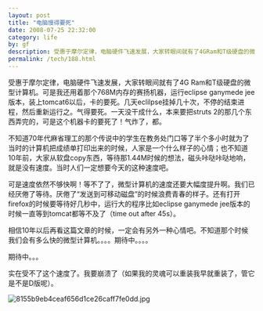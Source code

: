 ```yaml
---
layout: post
title: "电脑慢得要死"
date: 2008-07-25 22:32:00
category: life
by: gf
description: 受惠于摩尔定律，电脑硬件飞速发展，大家转眼间就有了4GRam和T级硬盘的微型计算机。可是我还用着那个768M内存的赛扬机器，运行eclipseganymedejee版本，装上tomcat6以后，卡的要死
permalink: /tech/188.html
---
```

受惠于摩尔定律，电脑硬件飞速发展，大家转眼间就有了4G Ram和T级硬盘的微型计算机。可是我还用着那个768M内存的赛扬机器，运行eclipse ganymede jee版本，装上tomcat6以后，卡的要死。几天eclilpse挂掉几十次，不停的结束进程，然后重新运行之。气得要死。一天没干成什么，本来要把struts 2的那几个东西弄完的，可是这个机器卡的要死了！气炸了，都。

不知道70年代麻省理工的那个传说中的学生在教务处门口等了半个多小时就为了当时的计算机把成绩单打印出来的时候，人家是一个什么样子的心情；也不知道10年前，大家从软盘copy东西，等待那1.44M时候的想法，磁头咔哒咔哒地响，就是没有速度。当时人们一定想要今天的这种速度吧。

可是速度依然不够快啊！等不了了，微型计算机的速度还要大幅度提升啊。我们已经厌倦了等待。厌倦了“发送到可移动磁盘”的时候浪费青春的样子。还有打开firefox的时候要等待好几秒中，运行大的程序比如eclipse ganymede jee版本的时候一直等到tomcat都等不及了（time out after 45s）。

相信10年以后再看这篇文章的时候，一定会有另外一种心情吧。不知道那个时候我们会有多么快的微型计算机。。。。期待中。。。。

期待中。。。

实在受不了这个速度了。我要崩溃了（如果我的灵魂可以重装我早就重装了，管它是不是D版呢）。

![8155b9eb4ceaf656d1ce26caff7fe0dd.jpg][]


[8155b9eb4ceaf656d1ce26caff7fe0dd.jpg]: http://www.gfzj.us/gfzjus_blog/tech/2014-10-22/8155b9eb4ceaf656d1ce26caff7fe0dd.jpg
